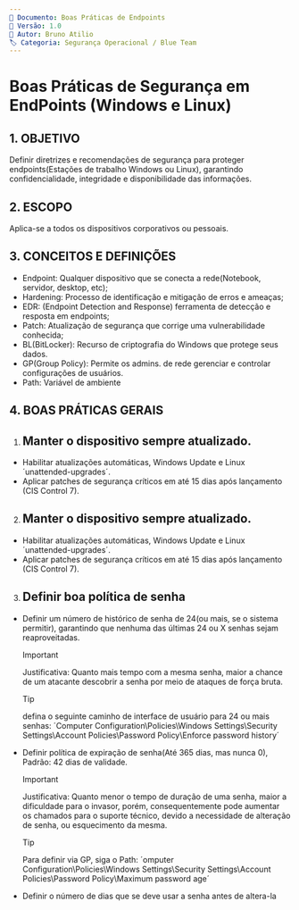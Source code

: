 ```yaml
---
📄 Documento: Boas Práticas de Endpoints
📅 Versão: 1.0
👤 Autor: Bruno Atilio
🏷️ Categoria: Segurança Operacional / Blue Team
---
```


# Boas Práticas de Segurança em EndPoints (Windows e Linux)
## 1. OBJETIVO
Definir diretrizes e recomendações de segurança para proteger endpoints(Estações de trabalho Windows ou Linux), garantindo confidencialidade, integridade e disponibilidade das informações.

## 2. ESCOPO
Aplica-se a todos os dispositivos corporativos ou pessoais.

## 3. CONCEITOS E DEFINIÇÕES
 -  Endpoint: Qualquer dispositivo que se conecta a rede(Notebook, servidor, desktop, etc);
 -  Hardening: Processo de identificação e mitigação de erros e ameaças;
 -  EDR: (Endpoint Detection and Response) ferramenta de detecção e resposta em endpoints;
 -  Patch: Atualização de segurança que corrige uma vulnerabilidade conhecida;
 -  BL(BitLocker): Recurso de criptografia do Windows que protege seus dados.
 -  GP(Group Policy): Permite os admins. de rede gerenciar e controlar configurações de usuários.
 -  Path: Variável de ambiente

## 4. BOAS PRÁTICAS GERAIS
1. ## Manter o dispositivo sempre atualizado.
  - Habilitar atualizações automáticas, Windows Update e Linux ´unattended-upgrades´.
  - Aplicar patches de segurança críticos em até 15 dias após lançamento (CIS Control 7).

2. ## Manter o dispositivo sempre atualizado.
  - Habilitar atualizações automáticas, Windows Update e Linux ´unattended-upgrades´.
  - Aplicar patches de segurança críticos em até 15 dias após lançamento (CIS Control 7).

3. ## Definir boa política de senha
  - Definir um número de histórico de senha de 24(ou mais, se o sistema permitir), garantindo que nenhuma das últimas 24 ou X senhas sejam reaproveitadas.
     > [!IMPORTANT] 
     > Justificativa: Quanto mais tempo com a mesma senha, maior a chance de um atacante descobrir a senha por meio de ataques de força bruta.

     > [!TIP] 
     > defina o seguinte caminho de interface de usuário para 24 ou mais senhas:
     > ´Computer Configuration\Policies\Windows Settings\Security Settings\Account Policies\Password Policy\Enforce password history´
  - Definir política de expiração de senha(Até 365 dias, mas nunca 0), Padrão: 42 dias de validade.
     > [!IMPORTANT] 
     > Justificativa: Quanto menor o tempo de duração de uma senha, maior a dificuldade para o invasor, porém, consequentemente pode aumentar os chamados para o suporte técnico, devido a necessidade de alteração de senha, ou esquecimento da mesma.

     > [!TIP] 
     > Para definir via GP, siga o Path:
     > ´omputer Configuration\Policies\Windows Settings\Security Settings\Account Policies\Password Policy\Maximum password age´
  - Definir o número de dias que se deve usar a senha antes de altera-la
